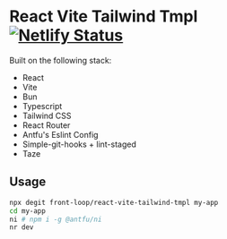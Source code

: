 # React Vite Tailwind Tmpl [![Netlify Status](https://api.netlify.com/api/v1/badges/a2034fc1-de74-45cf-a2d2-f03189718a83/deploy-status)](https://app.netlify.com/sites/react-tmpl/deploys)

Built on the following stack:

- React
- Vite
- Bun
- Typescript
- Tailwind CSS
- React Router
- Antfu's Eslint Config
- Simple-git-hooks + lint-staged
- Taze

## Usage

```sh
npx degit front-loop/react-vite-tailwind-tmpl my-app 
cd my-app
ni # npm i -g @antfu/ni
nr dev
```
